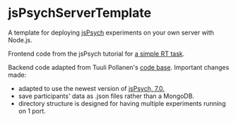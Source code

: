 # jsPsychServerTemplate
A template for deploying <a href = "https://www.jspsych.org/7.0/">jsPsych</a> experiments on your own server with Node.js. 

Frontend code from the jsPsych tutorial for <a href = "https://www.jspsych.org/7.0/tutorials/rt-task/" target = "new">a simple RT task</a>.

Backend code adapted from Tuuli Pollanen's <a href = "https://github.com/Tuuleh/jsPsychBackendDemo" target = "new">code base</a>. Important changes made: 
- adapted to use the newest version of <a href = "https://www.jspsych.org/7.0/" target = 
"new"> jsPsych, 7.0.</a>
- save participants' data as .json files rather than a MongoDB. 
- directory structure is designed for having multiple experiments running on 1 port. 

